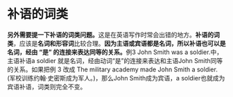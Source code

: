 # 补语的词类

<b>另外需要提一下补语的词类问题。</b>这是在英语写作时常会出错的地方。**补语的词类**，应该是**名词和形容词**比较合理。<b>因为主语或宾语都是名词，所以补语也可以是名词，经**由 “是” 的连接来表达同等的关系**。</b>例3 John Smith was a soldier.中，主语补语a soldier 就是名词，经由动词“是”的连接来表达和主语John Smith同等的关系。如果把例 3 改成 The military academy made John Smith a soldier. (军校训练约翰·史密斯成为军人。)，那么John Smith成为宾语，a soldier也就成为宾语补语，词类则完全不变。